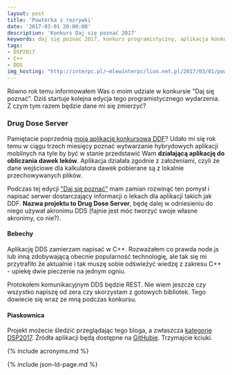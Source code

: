 ```yaml
---
layout: post
title: 'Powtórka z rozrywki'
date: '2017-03-01 20:00:00'
description: 'Konkurs Daj się poznać 2017'
keywords: daj się poznać 2017, konkurs programistyczny, aplikacja konkursowa, drug dose framework, aplikacja mobilna, pas pediatryczny, dawkowanie leków'
tags:
- DSP2017
- C++
- DDS
img_hosting: "http://interpc.pl/~mlewinterpc/lion.net.pl/2017/03/01/powtorka-z-rozrywki/"
---
```


Równo rok temu informowałem Was o moim udziale w konkursie "Daj się 
poznać".
Dziś startuje kolejna edycja tego programistycznego wydarzenia. Z czym tym 
razem
będzie dane mi się zmierzyć?

### Drug Dose Server

Pamiętacie poprzednią [moją aplikację konkursową DDF][1]? Udało mi się 
rok temu w ciągu trzech miesięcy poznać wytwarzanie hybrydowych aplikacji 
mobilnych na tyle by być w stanie przedstawić Wam **działającą aplikację 
do obliczania dawek leków**. Aplikacja działała zgodnie z założeniami, 
czyli że dane wejściowe dla kalkulatora dawek pobierane są z lokalnie 
przechowywanych plików.

Podczas tej edycji ["Daj się poznać"][2] mam zamian rozwinąć ten pomysł i 
napisać serwer dostarczający informacji o lekach dla aplikacji takich jak 
DDF. **Nazwa projektu to Drug Dose Server**, będę dalej w odniesieniu do 
niego używał akronimu DDS (fajnie jest móc tworzyć swoje własne akronimy, 
co nie?).

#### Bebechy

Aplikację DDS zamierzam napisać w C++. Rozważałem co prawda node.js lub 
inną zdobywającą obecnie popularność technologię, ale tak się mi 
przytrafiło że aktualnie i tak muszę sobie odświeżyć wiedzę z zakresu 
C++ - upiekę dwie pieczenie na jednym ogniu.

Protokołem komunikacyjnym DDS będzie REST. Nie wiem jeszcze czy wszystko 
napiszę od zera czy skorzystam z gotowych bibliotek. Tego dowiecie się wraz 
ze mną podczas konkursu.

#### Piaskownica

Projekt możecie śledzić przeglądając tego bloga, a zwłaszcza [kategorię 
DSP2017][3]. Źródła aplikacji będą dostępne na [GitHubie][4]. Trzymajcie 
kciuki.



[1]: /it/2016/05/30/raport-3-z-prac-nad-ddf.html
[2]: http://uczestnicy.dajsiepoznac.pl/profil/maciej-lew
[3]: blog/tags/#DSP2017
[4]: https://github.com/maciejlew/drug-dose-server

{% include acronyms.md %}

{% include json-ld-page.md %}
